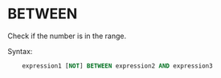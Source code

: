 # BETWEEN

Check if the number is in the range.

Syntax:
```sql
    expression1 [NOT] BETWEEN expression2 AND expression3
```

